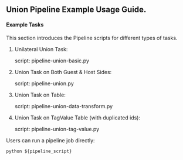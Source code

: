 ## Union Pipeline Example Usage Guide.

#### Example Tasks

This section introduces the Pipeline scripts for different types of tasks.

1. Unilateral Union Task:

    script: pipeline-union-basic.py

2.  Union Task on Both Guest & Host Sides:

    script: pipeline-union.py

3. Union Task on Table:

    script: pipeline-union-data-transform.py
    
4. Union Task on TagValue Table (with duplicated ids):
    
    script: pipeline-union-tag-value.py


Users can run a pipeline job directly:

    python ${pipeline_script}